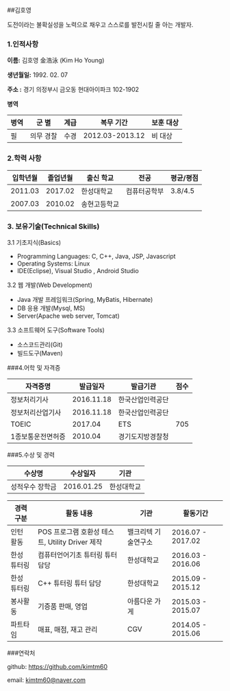 ##김호영

도전이라는 불확실성을 노력으로 채우고
스스로를 발전시킬 줄 아는 개발자.

### 1.인적사항  

  **이름:** 김호영 金浩泳 (Kim Ho Young)
  
  **생년월일:** 1992. 02. 07
  
  **주소 :** 경기 의정부시 금오동 현대아이파크 102-1902
  
  **병역** 

|병역|군 별|계급|복무 기간|보훈 대상|
|---       |---       |---        |---  |---|
|필|의무 경찰|수경|2012.03-2013.12|비 대상|


### 2.학력 사항  
 

| 입학년월 | 졸업년월 | 출신 학교 |전공 |평균/평점|
|---       |---       |---        |---  |---|
| 2011.03 | 2017.02 | 한성대학교   |컴퓨터공학부 |3.8/4.5| 
| 2007.03 | 2010.02 | 송현고등학교   |||


### 3. 보유기술(Technical Skills)

3.1  기초지식(Basics)
* Programming Languages: C, C++, Java, JSP, Javascript
* Operating Systems: Linux
* IDE(Eclipse), Visual Studio , Android Studio

3.2 웹 개발(Web Development)
* Java 개발 프레임워크(Spring, MyBatis, Hibernate)
* DB 응용 개발(Mysql, MS)
* Server(Apache web server, Tomcat)

3.3 소프트웨어 도구(Software Tools)
* 소스코드관리(Git)
* 빌드도구(Maven)

###4.어학 및 자격증

| 자격증명 | 발급일자  | 발급기관|점수| 
|---|---|---|---|
| 정보처리기사|2016.11.18|한국산업인력공단|
| 정보처리산업기사|2016.11.18|한국산업인력공단|
| TOEIC | 2017.04 | ETS   | 705  |
| 1종보통운전면허증| 2010.04 | 경기도지방경찰청 | 


###5.수상 및 경력

| 수상명 | 수상일자 | 기관 |
|---|---|---|
| 성적우수 장학금  | 2016.01.25    | 한성대학교   |




| 경력 구분 | 활동 내용 | 기관 |활동기간 |
|---|---|---|---|
|인턴 활동|POS 프로그램 호환성 테스트, Utility Driver 제작|밸크리텍 기술연구소|2016.07 - 2017.02|
|한성 튜터링|컴퓨터언어기초 튜터링 튜터 담당|한성대학교|2016.03 - 2016.06|
|한성 튜터링|C++ 튜터링 튜터 담당|한성대학교|2015.09 - 2015.12|
|봉사활동|기증품 판매, 영업|아름다운 가게|2015.03 - 2015.07|
|파트타임|매표, 매점, 재고 관리|CGV|2014.05 - 2015.06|



###연락처

github: https://github.com/kimtm60

email: kimtm60@naver.com










